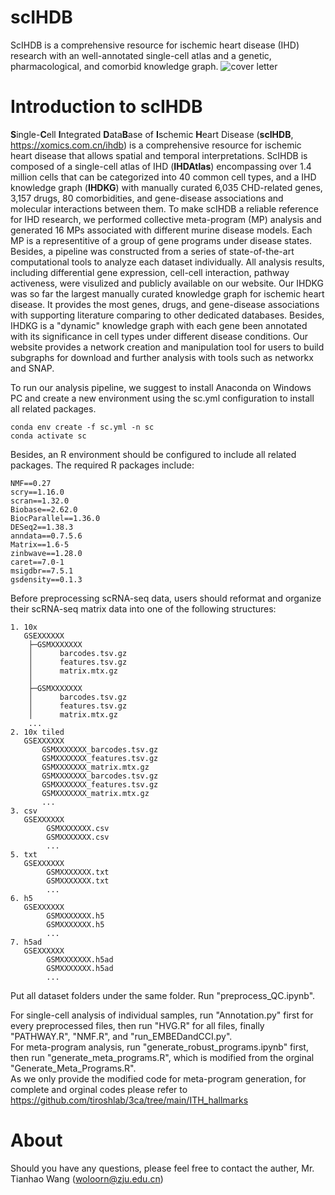 # scIHDB
ScIHDB is a comprehensive resource for ischemic heart disease (IHD) research with an well-annotated single-cell atlas and a genetic, pharmacological, and comorbid knowledge graph.
![cover letter](https://github.com/user-attachments/assets/4f64639a-e68c-494d-b21f-6da1f05f9421)


# Introduction to scIHDB
**S**ingle-**C**ell **I**ntegrated **D**ata**B**ase of **I**schemic **H**eart Disease (**scIHDB**, https://xomics.com.cn/ihdb) is a comprehensive resource for ischemic heart disease that allows spatial and temporal interpretations. ScIHDB is composed of a single-cell atlas of IHD (**IHDAtlas**) encompassing over 1.4 million cells that can be categorized into 40 common cell types, and a IHD knowledge graph (**IHDKG**) with manually curated 6,035 CHD-related genes, 3,157 drugs, 80 comorbidities, and gene-disease associations and molecular interactions between them. To make scIHDB a reliable reference for IHD research, we performed collective meta-program (MP) analysis and generated 16 MPs associated with different murine disease models. Each MP is a representitive of a group of gene programs under disease states. Besides, a pipeline was constructed from a series of state-of-the-art computational tools to analyze each dataset individually. All analysis results, including differential gene expression, cell-cell interaction, pathway activeness, were visulized and publicly available on our website. Our IHDKG was so far the largest manually curated knowledge graph for ischemic heart disease. It provides the most genes, drugs, and gene-disease associations with supporting literature comparing to other dedicated databases. Besides, IHDKG is a "dynamic" knowledge graph with each gene been annotated with its significance in cell types under different disease conditions. Our website provides a network creation and manipulation tool for users to build subgraphs for download and further analysis with tools such as networkx and SNAP.

To run our analysis pipeline, we suggest to install Anaconda on Windows PC and create a new environment using the sc.yml configuration to install all related packages.
```
conda env create -f sc.yml -n sc
conda activate sc
```
Besides, an R environment should be configured to include all related packages. The required R packages include:  
```
NMF==0.27  
scry==1.16.0  
scran==1.32.0  
Biobase==2.62.0  
BiocParallel==1.36.0  
DESeq2==1.38.3  
anndata==0.7.5.6  
Matrix==1.6-5  
zinbwave==1.28.0  
caret==7.0-1  
msigdbr==7.5.1  
gsdensity==0.1.3  
```
Before preprocessing scRNA-seq data, users should reformat and organize their scRNA-seq matrix data into one of the following structures:  
```
1. 10x  
   GSEXXXXXX  
    ├─GSMXXXXXXX  
    │      barcodes.tsv.gz  
    │      features.tsv.gz  
    │      matrix.mtx.gz  
    │  
    ├─GSMXXXXXXX  
    │      barcodes.tsv.gz  
    │      features.tsv.gz  
    │      matrix.mtx.gz  
    ...  
2. 10x tiled  
   GSEXXXXXX  
       GSMXXXXXXX_barcodes.tsv.gz  
       GSMXXXXXXX_features.tsv.gz  
       GSMXXXXXXX_matrix.mtx.gz  
       GSMXXXXXXX_barcodes.tsv.gz  
       GSMXXXXXXX_features.tsv.gz  
       GSMXXXXXXX_matrix.mtx.gz  
       ...  
3. csv  
   GSEXXXXXX  
        GSMXXXXXXX.csv  
        GSMXXXXXXX.csv  
        ...  
5. txt  
   GSEXXXXXX  
        GSMXXXXXXX.txt  
        GSMXXXXXXX.txt  
        ...  
6. h5  
   GSEXXXXXX  
        GSMXXXXXXX.h5  
        GSMXXXXXXX.h5  
        ...  
7. h5ad  
   GSEXXXXXX  
        GSMXXXXXXX.h5ad  
        GSMXXXXXXX.h5ad  
        ...  
```
Put all dataset folders under the same folder. Run "preprocess_QC.ipynb".  

For single-cell analysis of individual samples, run "Annotation.py" first for every preprocessed files, then run "HVG.R" for all files, finally "PATHWAY.R", "NMF.R", and "run_EMBEDandCCI.py".  
For meta-program analysis, run "generate_robust_programs.ipynb" first, then run "generate_meta_programs.R", which is modified from the orginal "Generate_Meta_Programs.R".  
As we only provide the modified code for meta-program generation, for complete and orginal codes please refer to https://github.com/tiroshlab/3ca/tree/main/ITH_hallmarks

# About
Should you have any questions, please feel free to contact the auther, Mr. Tianhao Wang (woloorn@zju.edu.cn)
